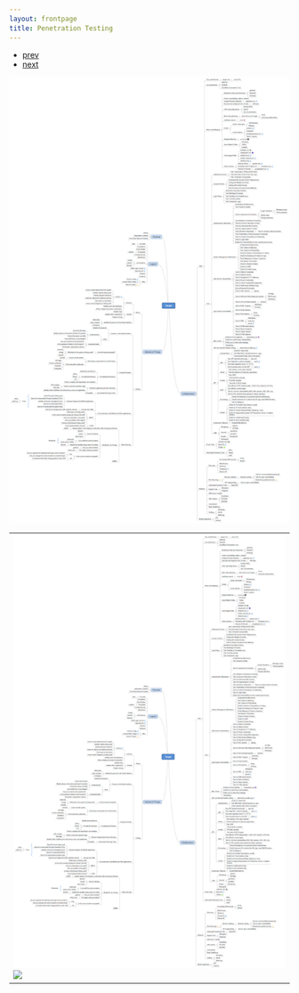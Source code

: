 ```yaml
---
layout: frontpage
title: Penetration Testing
---
```


<div class="navbar">
  <div class="navbar-inner">
      <ul class="nav">
          <li><a href="isletc6_fig4.html">prev</a></li>
          <li><a href="tian2016_fig4.html">next</a></li>
      </ul>
        <img src="assets/bigpublpics/iplotCorr.png" alt="Penetration Testing" title="Penetration Testing"/>
  </div>
</div>

<table class="wide">
<tr>
  <td class="center">
    <img src="assets/bigpublpics/iplotCorr.png" alt="Penetration Testing" title="Penetration Testing"/>
    <img src="../assets/bigpublpics/iplotCorr.png">
  </td>
</tr>
</table>
